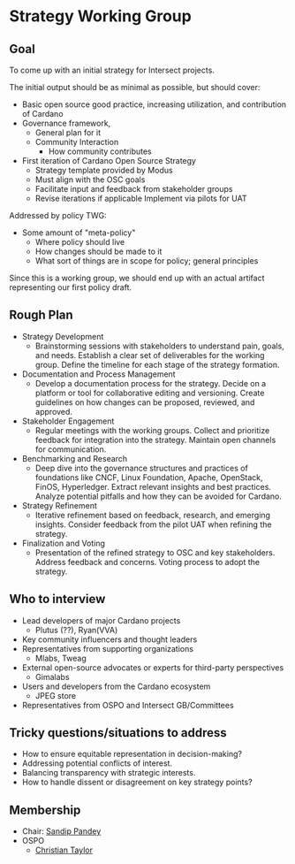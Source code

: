 # Strategy Working Group

## Goal&#x20;

To come up with an initial strategy for Intersect projects.

The initial output should be as minimal as possible, but should cover:&#x20;

* Basic open source good practice, increasing utilization, and contribution of Cardano&#x20;
* Governance framework,&#x20;
  * General plan for it&#x20;
  * Community Interaction&#x20;
    * How community contributes&#x20;
* First iteration of Cardano Open Source Strategy&#x20;
  * Strategy template provided by Modus&#x20;
  * Must align with the OSC goals&#x20;
  * Facilitate input and feedback from stakeholder groups&#x20;
  * Revise iterations if applicable Implement via pilots for UAT

Addressed by policy TWG:&#x20;

* Some amount of "meta-policy"&#x20;
  * Where policy should live&#x20;
  * How changes should be made to it&#x20;
  * What sort of things are in scope for policy; general principles

Since this is a working group, we should end up with an actual artifact representing our first policy draft.

## Rough Plan

* Strategy Development
  * Brainstorming sessions with stakeholders to understand pain, goals, and needs. Establish a clear set of deliverables for the working group. Define the timeline for each stage of the strategy formation.
* Documentation and Process Management
  * Develop a documentation process for the strategy. Decide on a platform or tool for collaborative editing and versioning. Create guidelines on how changes can be proposed, reviewed, and approved.
* Stakeholder Engagement
  * Regular meetings with the working groups. Collect and prioritize feedback for integration into the strategy. Maintain open channels for communication.
* Benchmarking and Research
  * Deep dive into the governance structures and practices of foundations like CNCF, Linux Foundation, Apache, OpenStack, FinOS, Hyperledger. Extract relevant insights and best practices. Analyze potential pitfalls and how they can be avoided for Cardano.
* Strategy Refinement
  * Iterative refinement based on feedback, research, and emerging insights. Consider feedback from the pilot UAT when refining the strategy.
* Finalization and Voting
  * Presentation of the refined strategy to OSC and key stakeholders. Address feedback and concerns. Voting process to adopt the strategy.

## Who to interview

* Lead developers of major Cardano projects
  * Plutus (??), Ryan(VVA)
* Key community influencers and thought leaders
* Representatives from supporting organizations&#x20;
  * Mlabs, Tweag
* External open-source advocates or experts for third-party perspectives
  * Gimalabs
* Users and developers from the Cardano ecosystem
  * JPEG store
* Representatives from OSPO and Intersect GB/Committees

## Tricky questions/situations to address

* How to ensure equitable representation in decision-making?
* Addressing potential conflicts of interest.
* Balancing transparency with strategic interests.
* How to handle dissent or disagreement on key strategy points?

## Membership

* Chair: [Sandip Pandey](mailto:np.sandip.pandey@gmail.com)
* OSPO
  * [Christian Taylor](mailto:christian.taylor@intersectmbo.org)

